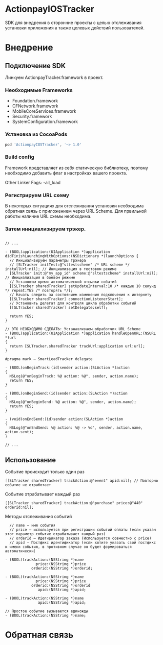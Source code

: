 ActionpayIOSTracker
===================

SDK для внедрения в сторонние проекты с целью отслеживания установки приложения а также целевых действий пользователей.

Внедрение
=========

Подключение SDK
---------------

Линкуем ActionpayTracker.framework в проект.

### Необходимые Frameworks

 * Foundation.framework
 * CFNetwork.framework
 * MobileCoreServices.framework
 * Security.framework
 * SystemConfiguration.framework

### Установка из CocoaPods

```sh
pod 'ActionpayIOSTracker', '~> 1.0'
```

### Build config

Framework представляет из себя статическую библиотеку, поэтому необходимо добавить флаг в настройках вашего проекта.

Other Linker Fags: -all_load

### Регистрируем URL схему

В некоторых ситуациях для отслеживания установки необходима обратная связь с приложением через URL Scheme. Для првильной работы наличие URL схемы необходима.

### Затем инициализируем трэкер.

```objc

// ...

- (BOOL)application:(UIApplication *)application didFinishLaunchingWithOptions:(NSDictionary *)launchOptions {
  // Инициализируем параметры трэкера
  // [SLTracker initTest:@"sltestscheme" /* URL scheme */ installUrl:nil]; // Инициализация в тестовом режиме
  [SLTracker init:@"my_app_id" scheme:@"sltestscheme" installUrl:nil]; // Инициализация в боевом режиме
  // Установим время автоматической отсылки событий
  [[SLTracker sharedTracker] setUpdateInterval:10 /* каждые 10 секунд */ repeat:YES /* повторять */];
  // Начать следить за состоянием изменения подключения к интернету
  [[SLTracker sharedTracker] connectionListenerStart];
  // Установить делегат для контроля цикла обработки событий
  [[SLTracker sharedTracker] setDelegate:self];

  return YES;
}

// ЭТО НЕОБХОДИМО СДЕЛАТЬ: Устанавливаем обработчик URL Scheme
- (BOOL)application:(UIApplication *)application handleOpenURL:(NSURL *)url
{
  return [SLTracker.sharedTracker trackUrl:application url:url];
}

#pragma mark – SmartLeadTracker delegate

- (BOOL)onBeginTrack:(id)sender action:(SLAction *)action
{
  NSLog(@"onBeginTrack: %@ action: %@", sender, action.name);
  return YES;
}

- (BOOL)onBeginSend:(id)sender action:(SLAction *)action
{
  NSLog(@"onBeginSend: %@ action: %@", sender, action.name);
  return YES;
}

- (void)onEndSend:(id)sender action:(SLAction *)action
{
  NSLog(@"onEndSend: %@ action: %@ -> %d", sender, action.name, action.sent);
}

// ...

```

Использование
-------------

Событие происходит только один раз

```objc
[[SLTracker sharedTracker] trackAction:@"event" apid:nil]; // Повторно событие не отработает
```

Событие отрабатывает каждый раз

```objc
[[SLTracker sharedTracker] trackAction:@"purchase" price:@"440" orderid:nil];
```

Методы отслеживания событий

```objc
  // name – имя события
  // price – используется при регистрации событий оплаты (если указан этот параметр событие отрабатывает каждый раз)
  // orderId – Идетификатор заказа (Используется совместно с price)
  // apid – Постфикс идентификатор (если хотите указать свой постфикс к имени события, в противном случае он будет формироваться автоматически)

- (BOOL)trackAction:(NSString *)name
              price:(NSString *)price
            orderid:(NSString *)orderid;

- (BOOL)trackAction:(NSString *)name
              price:(NSString *)price
            orderid:(NSString *)orderid
               apid:(NSString *)apid;

- (BOOL)trackAction:(NSString *)name
               apid:(NSString *)apid;

// Простое событие вызывается единожды
- (BOOL)trackAction:(NSString *)name;
```

Обратная связь
==============
